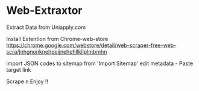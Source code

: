 # Web-Extraxtor
Extract Data from Uniapply.com

Install Extention from Chrome-web-store
https://chrome.google.com/webstore/detail/web-scraper-free-web-scra/jnhgnonknehpejjnehehllkliplmbmhn

import JSON codes to sitemap from 'Import Sitemap'
edit metadata - Paste target link

Scrape n Enjoy !!
